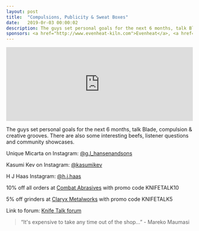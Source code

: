```yaml
---
layout: post
title:  "Compulsions, Publicity & Sweat Boxes"
date:   2019-0r-03 00:00:02
description: The guys set personal goals for the next 6 months, talk Blade, compulsion & creative grooves. There are also some interesting beefs, listener questions and community showcases.  
sponsors: <a href="http://www.evenheat-kiln.com">Evenheat</a>, <a href="http://www.combatabrasives.com">Combat Abrasives</a>, <a href="https://newjerseysteelbaron.com">New Jersey Steel Baron</a> and <a href="http://www.claryxmetalworks.com">Claryx Metalworks</a>.
---
```


<iframe height="200px" width="100%" frameborder="no" scrolling="no" seamless src="https://player.simplecast.com/2d0aa414-201d-4a92-bdd9-5d08d78c219c?dark=false"></iframe>

The guys set personal goals for the next 6 months, talk Blade, compulsion & creative grooves. There are also some interesting beefs, listener questions and community showcases.       

 
Unique Micarta on Instagram: <a href="https://www.instagram.com/g.l_hansenandsons"> @g.l_hansenandsons </a>  

Kasumi Kev on Instagram: <a href="https://www.instagram.com/kasumikev"> @kasumikev</a>  

H J Haas Instagram: <a href="https://www.instagram.com/h.j.haas"> @h.j.haas</a>  



  
10% off all orders at  <a href="http://www.combatabrasives.com">Combat Abrasives</a> with promo code KNIFETALK10 

5% off grinders at <a href="http://www.claryxmetalworks.com">Claryx Metalworks</a> with promo code KNIFETALK5 

   
  

Link to forum: <a href="http://forum.knifetalk.net">Knife Talk forum</a>




 


<blockquote class="largeQuote">“It's expensive to take any time out of the shop…” - Mareko Maumasi</blockquote>



